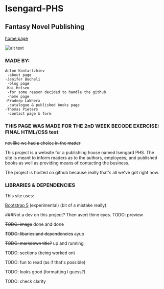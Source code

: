 # Isengard-PHS
## Fantasy Novel Publishing
[home page](https://kaihelsen.github.io/Isengard-PHS/?)

![alt text](https://github.com/KaiHelsen/Isengard-PHS/blob/main/img/isgengard-preview.png?raw=true)

### MADE BY:
    Anton Kantartzhiev
     -about page
    -Jenifer Bucheli
     -blog page
    -Kai Helsen
     -for some reason decided to handle the github
     -home page
    -Pradeep Lakhera
     -catalogue & published books page
    -Thomas Pieters
     -contact page & form

### THIS PAGE WAS MADE FOR THE 2nD WEEK BECODE EXERCISE: FINAL HTML/CSS test
~~not like we had a choice in the matter~~

This project is a website for a publishing house named Isengard PHS.
The site is meant to inform readers as to the authors, employees, and published books as well as providing means of contacting the business.

The project is hosted on github because really that's all we've got right now.

### LIBRARIES & DEPENDENCIES

This site uses:

[Bootstrap 5](https://getbootstrap.com/) (experimental) (bit of a mistake really)

###Not a dev on this project? Then avert thine eyes.
TODO: preview

~~TODO: image~~ done and done

~~TODO: libaries and dependencies~~ ayup

~~TODO: markdown title?~~ up and running

TODO: sections (being worked on)

TODO: fun to read (as if that's possible)

TODO: looks good (formatting I guess?)

TODO: check clarity

